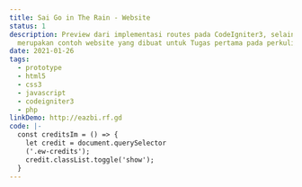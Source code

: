 ```yaml
---
title: Sai Go in The Rain - Website
status: 1
description: Preview dari implementasi routes pada CodeIgniter3, selain itu juga
  merupakan contoh website yang dibuat untuk Tugas pertama pada perkuliahan PBP.
date: 2021-01-26
tags:
  - prototype
  - html5
  - css3
  - javascript
  - codeigniter3
  - php
linkDemo: http://eazbi.rf.gd
code: |-
  const creditsIm = () => {
    let credit = document.querySelector
    ('.ew-credits');
    credit.classList.toggle('show');
  }
---
```

